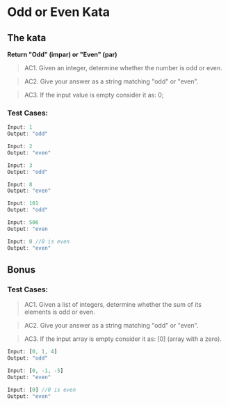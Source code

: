 # Odd or Even Kata

## The kata
**Return "Odd" (impar) or "Even" (par)**

>AC1. Given an integer, determine whether the number is odd or even.

>AC2. Give your answer as a string matching "odd" or "even".

>AC3. If the input value is empty consider it as: 0;


### **Test Cases:**
```javascript
Input: 1
Output: "odd"

Input: 2
Output: "even"

Input: 3
Output: "odd"

Input: 8
Output: "even"

Input: 101
Output: "odd"

Input: 506
Output: "even

Input: 0 //0 is even
Output: "even"
```

## Bonus
### **Test Cases:**

>AC1. Given a list of integers, determine whether the sum of its elements is odd or even.

>AC2. Give your answer as a string matching "odd" or "even".

>AC3. If the input array is empty consider it as: [0] (array with a zero).

```javascript
Input: [0, 1, 4]
Output: "odd"

Input: [0, -1, -5]
Output: "even"

Input: [0] //0 is even
Output: "even"
```